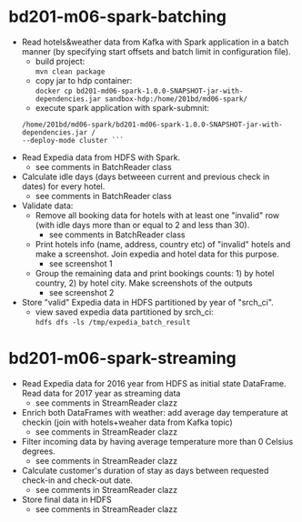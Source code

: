 # bd201-m06-spark-batching
* Read hotels&weather data from Kafka with Spark application in a batch manner (by specifying start offsets and batch limit in configuration file).  
    * build project:  
     ```mvn clean package```  
     * copy jar to hdp container:  
     ```docker cp bd201-md06-spark-1.0.0-SNAPSHOT-jar-with-dependencies.jar sandbox-hdp:/home/201bd/md06-spark/```  
     * execute spark application with spark-submnit:  
     ``` spark-submit --class spark.batching.BatchReader /  
     /home/201bd/md06-spark/bd201-md06-spark-1.0.0-SNAPSHOT-jar-with-dependencies.jar /  
     --deploy-mode cluster ```
* Read Expedia data from HDFS with Spark.
    * see comments in BatchReader class
* Calculate idle days (days betweeen current and previous check in dates) for every hotel.  
    * see comments in BatchReader class
* Validate data:  
    * Remove all booking data for hotels with at least one "invalid" row (with idle days more than or equal to 2 and less than 30).  
        * see comments in BatchReader class
    * Print hotels info (name, address, country etc) of "invalid" hotels and make a screenshot. Join expedia and hotel data for this purpose.  
        * see screenshot 1  
    * Group the remaining data and print bookings counts: 1) by hotel country, 2) by hotel city. Make screenshots of the outputs  
        * see screenshot 2  
* Store "valid" Expedia data in HDFS partitioned by year of "srch_ci".  
    * view saved expedia data partitioned by srch_ci:  
    ```hdfs dfs -ls /tmp/expedia_batch_result```  

# bd201-m06-spark-streaming
* Read Expedia data for 2016 year from HDFS as initial state DataFrame. Read data for 2017 year as streaming data  
    * see comments in StreamReader clazz
* Enrich both DataFrames with weather: add average day temperature at checkin (join with hotels+weaher data from Kafka topic)  
    * see comments in StreamReader clazz
* Filter incoming data by having average temperature more than 0 Celsius degrees.  
    * see comments in StreamReader clazz
* Calculate customer's duration of stay as days between requested check-in and check-out date.
    * see comments in StreamReader clazz
* Store final data in HDFS
    * see comments in StreamReader clazz
